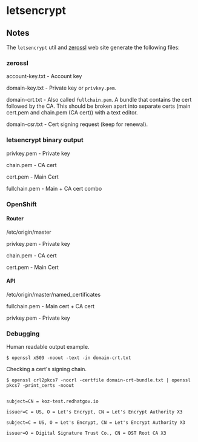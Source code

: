 # letsencrypt

## Notes

The ```letsencrypt``` util and [zerossl](https://zerossl.com/) web site generate the following files:

### zerossl

account-key.txt - Account key

domain-key.txt - Private key or ```privkey.pem```.

domain-crt.txt - Also called ```fullchain.pem```. A bundle that contains the cert followed by the CA. This should be broken apart into separate certs (main cert.pem and chain.pem (CA cert)) with a text editor. 

domain-csr.txt - Cert signing request (keep for renewal).

### letsencrypt binary output

privkey.pem - Private key

chain.pem - CA cert

cert.pem - Main Cert

fullchain.pem - Main + CA cert combo

### OpenShift

#### Router

/etc/origin/master

privkey.pem - Private key

chain.pem - CA cert

cert.pem - Main Cert

#### API

/etc/origin/master/named_certificates

fullchain.pem - Main cert + CA cert

privkey.pem   - Private key


### Debugging

Human readable output example.

```
$ openssl x509 -noout -text -in domain-crt.txt 
```

Checking a cert's signing chain.

```
$ openssl crl2pkcs7 -nocrl -certfile domain-crt-bundle.txt | openssl pkcs7 -print_certs -noout


subject=CN = koz-test.redhatgov.io

issuer=C = US, O = Let's Encrypt, CN = Let's Encrypt Authority X3

subject=C = US, O = Let's Encrypt, CN = Let's Encrypt Authority X3

issuer=O = Digital Signature Trust Co., CN = DST Root CA X3
```
